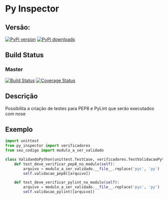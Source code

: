 # Py Inspector

## Versão:

[![PyPi version](https://pypip.in/v/py-inspector/badge.png)](https://pypi.python.org/pypi/py-inspector)
[![PyPi downloads](https://pypip.in/d/py-inspector/badge.png)](https://pypi.python.org/pypi/py-inspector)


## Build Status

### Master

[![Build Status](https://travis-ci.org/Maethorin/py-inspector.svg?branch=master)](https://travis-ci.org/Maethorin/py-inspector)
[![Coverage Status](https://coveralls.io/repos/Maethorin/py-inspector/badge.svg?branch=master)](https://coveralls.io/r/Maethorin/py-inspector?branch=master)

## Descrição

Possibilita a criação de testes para PEP8 e PyLint que serão executados com nose


## Exemplo

```python
import unittest
from py_inspector import verificadores
from seu_codigo import modulo_a_ser_validado

class ValidandoPython(unittest.TestCase, verificadores.TestValidacaoPython):
    def test_deve_verificar_pep8_no_modulo(self):
        arquivo = modulo_a_ser_validado.__file__.replace('pyc', 'py')
        self.validacao_pep8([arquivo])

    def test_deve_verificar_pylint_no_modulo(self):
        arquivo = modulo_a_ser_validado.__file__.replace('pyc', 'py')
        self.validacao_pylint([arquivo])
```
